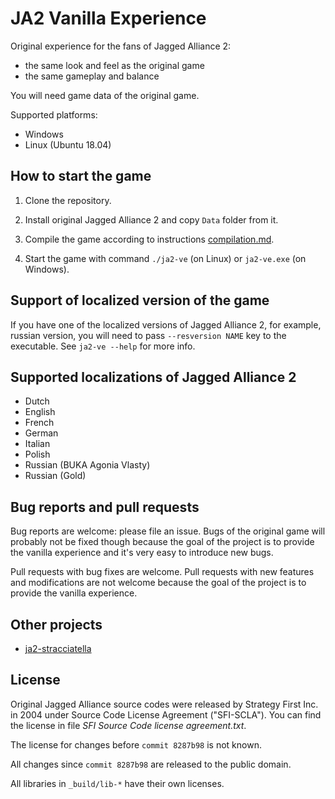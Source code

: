 # JA2 Vanilla Experience

Original experience for the fans of Jagged Alliance 2:
  - the same look and feel as the original game
  - the same gameplay and balance

You will need game data of the original game.

Supported platforms:
  - Windows
  - Linux (Ubuntu 18.04)

## How to start the game

1. Clone the repository.

2. Install original Jagged Alliance 2 and copy `Data` folder from it.

3. Compile the game according to instructions [compilation.md](compilation.md).

4. Start the game with command `./ja2-ve` (on Linux) or `ja2-ve.exe` (on Windows).

## Support of localized version of the game

If you have one of the localized versions of Jagged Alliance 2, for example, russian
version, you will need to pass `--resversion NAME` key to the executable.  See
`ja2-ve --help` for more info.

## Supported localizations of Jagged Alliance 2

- Dutch
- English
- French
- German
- Italian
- Polish
- Russian (BUKA Agonia Vlasty)
- Russian (Gold)

## Bug reports and pull requests

Bug reports are welcome: please file an issue.  Bugs of the original game will probably not
be fixed though because the goal of the project is to provide the vanilla experience and
it's very easy to introduce new bugs.

Pull requests with bug fixes are welcome.  Pull requests with new features and modifications
are not welcome because the goal of the project is to provide the vanilla experience.

## Other projects

- [ja2-stracciatella](https://github.com/ja2-stracciatella/ja2-stracciatella)

## License

Original Jagged Alliance source codes were released by Strategy First Inc. in
2004 under Source Code License Agreement ("SFI-SCLA").  You can find the
license in file *SFI Source Code license agreement.txt*.

The license for changes before `commit 8287b98` is not known.

All changes since `commit 8287b98` are released to the public domain.

All libraries in `_build/lib-*` have their own licenses.
